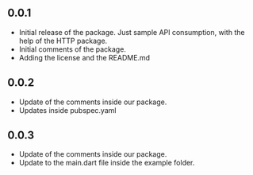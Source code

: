 ## 0.0.1

*  Initial release of the package. Just sample API consumption, with the help of the HTTP package.
* Initial comments of the package.
* Adding the license and the README.md

## 0.0.2
* Update of the comments inside our package.
* Updates inside pubspec.yaml

## 0.0.3
* Update of the comments inside our package.
* Update to the main.dart file inside the example folder.
